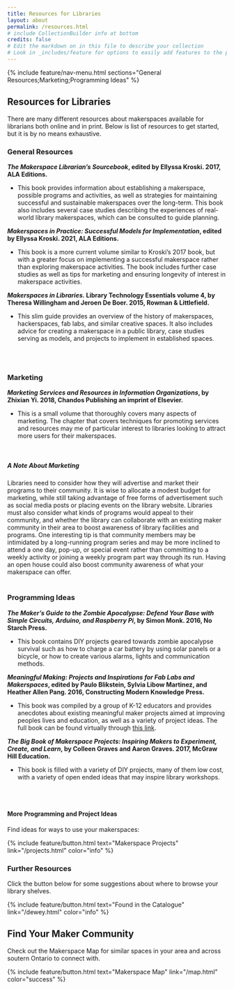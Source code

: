 ```yaml
---
title: Resources for Libraries
layout: about
permalink: /resources.html
# include CollectionBuilder info at bottom
credits: false
# Edit the markdown on in this file to describe your collection
# Look in _includes/feature for options to easily add features to the page
---
```


{% include feature/nav-menu.html sections="General Resources;Marketing;Programming Ideas" %}

## Resources for Libraries

There are many different resources about makerspaces available for librarians both online and in print. Below is list of resources to get started, but it is by no means exhaustive. 

### General Resources
__*The Makerspace Librarian’s Sourcebook*, edited by Ellyssa Kroski. 2017, ALA Editions.__
  - This book provides information about establishing a makerspace, possible programs and activities, as well as strategies for maintaining successful and sustainable makerspaces over the long-term. This book also includes several case studies describing the experiences of real-world library makerspaces, which can be consulted to guide planning. 

__*Makerspaces in Practice: Successful Models for Implementation*, edited by Ellyssa Kroski. 2021, ALA Editions.__
  - This book is a more current volume similar to Kroski’s 2017 book, but with a greater focus on implementing a successful makerspace rather than exploring makerspace activities. The book includes further case studies as well as tips for marketing and ensuring longevity of interest in makerspace activities. 

__*Makerspaces in Libraries.* Library Technology Essentials volume 4, by Theresa Willingham and Jeroen De Boer. 2015, Rowman & Littlefield.__ 
  - This slim guide provides an overview of the history of makerspaces, hackerspaces, fab labs, and similar creative spaces. It also includes advice for creating a makerspace in a public library, case studies serving as models, and projects to implement in established spaces.
<br>
<br>

### Marketing
__*Marketing Services and Resources in Information Organizations*, by Zhixian Yi. 2018, Chandos Publishing an imprint of Elsevier.__ 
  - This is a small volume that thoroughly covers many aspects of marketing. The chapter that covers techniques for promoting services and resources may me of particular interest to libraries looking to attract more users for their makerspaces.
<br>

##### A Note About Marketing
Libraries need to consider how they will advertise and market their programs to their community. It is wise to allocate a modest budget for marketing, while still taking advantage of free forms of advertisement such as social media posts or placing events on the library website. Libraries must also consider what kinds of programs would appeal to their community, and whether the library can collaborate with an existing maker community in their area to boost awareness of library facilities and programs. One interesting tip is that community members may be intimidated by a long-running program series and may be more inclined to attend a one day, pop-up, or special event rather than committing to a weekly activity or joining a weekly program part way through its run. Having an open house could also boost community awareness of what your makerspace can offer.
<br>
<br>

### Programming Ideas
__*The Maker’s Guide to the Zombie Apocalypse: Defend Your Base with Simple Circuits, Arduino, and Raspberry Pi*, by Simon Monk. 2016, No Starch Press.__
  - This book contains DIY projects geared towards zombie apocalypse survival such as how to charge a car battery by using solar panels or a bicycle, or how to create various alarms, lights and communication methods.

__*Meaningful Making: Projects and Inspirations for Fab Labs and Makerspaces*, edited by Paulo Blikstein, Sylvia Libow Martinez, and Heather Allen Pang. 2016, Constructing Modern Knowledge Press.__
  - This book was compiled by a group of K-12 educators and provides anecdotes about existing meaningful maker projects aimed at improving peoples lives and education, as well as a variety of project ideas. The full book can be found virtually through [this link](https://fablearn.stanford.edu/fellows/sites/default/files/Blikstein_Martinez_Pang-Meaningful_Making_book.pdf).

__*The Big Book of Makerspace Projects: Inspiring Makers to Experiment, Create, and Learn*, by Colleen Graves and Aaron Graves. 2017, McGraw Hill Education.__
  - This book is filled with a variety of DIY projects, many of them low cost, with a variety of open ended ideas that may inspire library workshops. 
<br>
<br>

#### More Programming and Project Ideas
Find ideas for ways to use your makerspaces: 

{% include feature/button.html text="Makerspace Projects" link="/projects.html" color="info" %}

### Further Resources
Click the button below for some suggestions about where to browse your library shelves.

{% include feature/button.html text="Found in the Catalogue" link="/dewey.html" color="info" %}


## Find Your Maker Community

Check out the Makerspace Map for similar spaces in your area and across soutern Ontario to connect with.

{% include feature/button.html text="Makerspace Map" link="/map.html" color="success" %}
